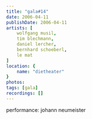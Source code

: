 ```yaml
---
title: "gala#14"
date: 2006-04-11
publishDate: 2006-04-11
artists: [
    wolfgang musil,
    tim blechmann,
    daniel lercher,
    bernhard schoeberl,
    le mat
]
location: {
    name: "dietheater"
}
photos:
tags: [gala]
recordings: []
---
```

performance: johann neumeister
